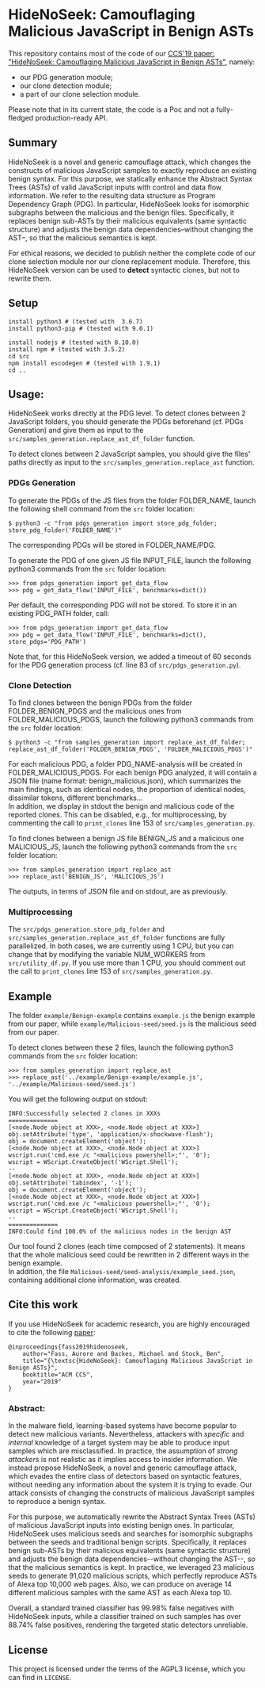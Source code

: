 # HideNoSeek: Camouflaging Malicious JavaScript in Benign ASTs

This repository contains most of the code of our [CCS'19 paper: "HideNoSeek: Camouflaging Malicious JavaScript in Benign ASTs"](https://swag.cispa.saarland/papers/fass2019hidenoseek.pdf), namely:
- our PDG generation module;
- our clone detection module;
- a part of our clone selection module.

Please note that in its current state, the code is a Poc and not a fully-fledged production-ready API.


## Summary
HideNoSeek is a novel and generic camouflage attack, which changes the constructs of malicious JavaScript samples to exactly reproduce an existing benign syntax. For this purpose, we statically enhance the Abstract Syntax Trees (ASTs) of valid JavaScript inputs with control and data flow information. We refer to the resulting data structure as Program Dependency Graph (PDG). In particular, HideNoSeek looks for isomorphic subgraphs between the malicious and the benign files. Specifically, it replaces benign sub-ASTs by their malicious equivalents (same syntactic structure) and adjusts the benign data dependencies–without changing the AST–, so that the malicious semantics is kept.

For ethical reasons, we decided to publish neither the complete code of our clone selection module nor our clone replacement module. Therefore, this HideNoSeek version can be used to **detect** syntactic clones, but not to rewrite them.


## Setup

```
install python3 # (tested with  3.6.7)
install python3-pip # (tested with 9.0.1)

install nodejs # (tested with 8.10.0)
install npm # (tested with 3.5.2)
cd src
npm install escodegen # (tested with 1.9.1)
cd ..
```


## Usage: 

HideNoSeek works directly at the PDG level. To detect clones between 2 JavaScript folders, you should generate the PDGs beforehand (cf. PDGs Generation) and give them as input to the `src/samples_generation.replace_ast_df_folder` function.

To detect clones between 2 JavaScript samples, you should give the files' paths directly as input to the `src/samples_generation.replace_ast` function.

### PDGs Generation

To generate the PDGs of the JS files from the folder FOLDER\_NAME, launch the following shell command from the `src` folder location:
```
$ python3 -c "from pdgs_generation import store_pdg_folder; store_pdg_folder('FOLDER_NAME')"
```

The corresponding PDGs will be stored in FOLDER\_NAME/PDG.


To generate the PDG of one given JS file INPUT\_FILE, launch the following python3 commands from the `src` folder location:
```
>>> from pdgs_generation import get_data_flow
>>> pdg = get_data_flow('INPUT_FILE', benchmarks=dict())
```

Per default, the corresponding PDG will not be stored. To store it in an existing PDG\_PATH folder, call:
```
>>> from pdgs_generation import get_data_flow
>>> pdg = get_data_flow('INPUT_FILE', benchmarks=dict(), store_pdgs='PDG_PATH')
```

Note that, for this HideNoSeek version, we added a timeout of 60 seconds for the PDG generation process (cf. line 83 of `src/pdgs_generation.py`).



### Clone Detection

To find clones between the benign PDGs from the folder FOLDER\_BENIGN\_PDGS and the malicious ones from FOLDER\_MALICIOUS\_PDGS, launch the following python3 commands from the `src` folder location:
```
$ python3 -c "from samples_generation import replace_ast_df_folder; replace_ast_df_folder('FOLDER_BENIGN_PDGS', 'FOLDER_MALICIOUS_PDGS')"
```

For each malicious PDG, a folder PDG_NAME-analysis will be created in FOLDER\_MALICIOUS\_PDGS. For each benign PDG analyzed, it will contain a JSON file (name format: benign_malicious.json), which summarizes the main findings, such as identical nodes, the proportion of identical nodes, dissimilar tokens, different benchmarks...  
In addition, we display in stdout the benign and malicious code of the reported clones. This can be disabled, e.g., for multiprocessing, by commenting the call to `print_clones` line 153 of `src/samples_generation.py`.


To find clones between a benign JS file BENIGN_JS and a malicious one MALICIOUS_JS, launch the following python3 commands from the `src` folder location:
```
>>> from samples_generation import replace_ast
>>> replace_ast('BENIGN_JS', 'MALICIOUS_JS')
```

The outputs, in terms of JSON file and on stdout, are as previously.


### Multiprocessing

The `src/pdgs_generation.store_pdg_folder` and `src/samples_generation.replace_ast_df_folder` functions are fully parallelized.
In both cases, we are currently using 1 CPU, but you can change that by modifying the variable NUM\_WORKERS from `src/utility_df.py`. If you use more than 1 CPU, you should comment out the call to `print_clones` line 153 of `src/samples_generation.py`.


## Example

The folder `example/Benign-example` contains `example.js` the benign example from our paper, while `example/Malicious-seed/seed.js` is the malicious seed from our paper.

To detect clones between these 2 files, launch the following python3 commands from the `src` folder location:
```
>>> from samples_generation import replace_ast
>>> replace_ast('../example/Benign-example/example.js', '../example/Malicious-seed/seed.js')
```

You will get the following output on stdout:
```
INFO:Successfully selected 2 clones in XXXs
==============
[<node.Node object at XXX>, <node.Node object at XXX>]
obj.setAttribute('type', 'application/x-shockwave-flash');
obj = document.createElement('object');
[<node.Node object at XXX>, <node.Node object at XXX>]
wscript.run('cmd.exe /c "<malicious powershell>;"', '0');
wscript = WScript.CreateObject('WScript.Shell');
--
[<node.Node object at XXX>, <node.Node object at XXX>]
obj.setAttribute('tabindex', '-1');
obj = document.createElement('object');
[<node.Node object at XXX>, <node.Node object at XXX>]
wscript.run('cmd.exe /c "<malicious powershell>;"', '0');
wscript = WScript.CreateObject('WScript.Shell');
--
==============
INFO:Could find 100.0% of the malicious nodes in the benign AST
```

Our tool found 2 clones (each time composed of 2 statements). It means that the whole malicious seed could be rewritten in 2 different ways in the benign example.  
In addition, the file `Malicious-seed/seed-analysis/example_seed.json`, containing additional clone information, was created.


## Cite this work
If you use HideNoSeek for academic research, you are highly encouraged to cite the following [paper](https://swag.cispa.saarland/papers/fass2019hidenoseek.pdf):
```
@inproceedings{fass2019hidenoseek,
    author="Fass, Aurore and Backes, Michael and Stock, Ben",
    title="{\textsc{HideNoSeek}: Camouflaging Malicious JavaScript in Benign ASTs}",
    booktitle="ACM CCS",
    year="2019"
}
```


### Abstract:

In the malware field, learning-based systems have become popular to detect new malicious variants. Nevertheless, attackers with _specific_ and _internal_ knowledge of a target system may be able to produce input samples which are misclassified. In practice, the assumption of _strong attackers_ is not realistic as it implies access to insider information. We instead propose HideNoSeek, a novel and generic camouflage attack, which evades the entire class of detectors based on syntactic features, without needing any information about the system it is trying to evade. Our attack consists of changing the constructs of malicious JavaScript samples to reproduce a benign syntax.

For this purpose, we automatically rewrite the Abstract Syntax Trees (ASTs) of malicious JavaScript inputs into existing benign ones. In particular, HideNoSeek uses malicious seeds and searches for isomorphic subgraphs between the seeds and traditional benign scripts. Specifically, it replaces benign sub-ASTs by their malicious equivalents (same syntactic structure) and adjusts the benign data dependencies--without changing the AST--, so that the malicious semantics is kept. In practice, we leveraged 23 malicious seeds to generate 91,020 malicious scripts, which perfectly reproduce ASTs of Alexa top 10,000 web pages. Also, we can produce on average 14 different malicious samples with the same AST as each Alexa top 10.

Overall, a standard trained classifier has 99.98% false negatives with HideNoSeek inputs, while a classifier trained on such samples has over 88.74% false positives, rendering the targeted static detectors unreliable.


## License

This project is licensed under the terms of the AGPL3 license, which you can find in `LICENSE`.
